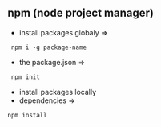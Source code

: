 ## npm (node project manager)

- install packages globaly =>

```shell
 npm i -g package-name
```

- the package.json =>

```shell
 npm init
```

- install packages locally
- dependencies =>

```shell
npm install
```

